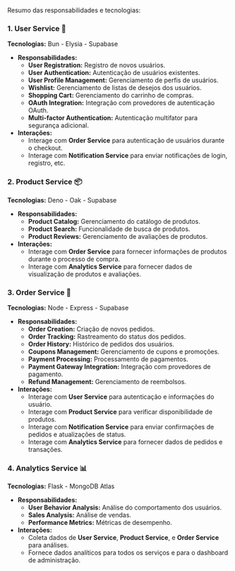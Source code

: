 Resumo das responsabilidades e tecnologias:

### 1. **User Service 🧑** 
**Tecnologias:** Bun - Elysia - Supabase
   - **Responsabilidades:**
     - **User Registration:** Registro de novos usuários.
     - **User Authentication:** Autenticação de usuários existentes.
     - **User Profile Management:** Gerenciamento de perfis de usuários.
     - **Wishlist:** Gerenciamento de listas de desejos dos usuários.
     - **Shopping Cart:** Gerenciamento do carrinho de compras.
     - **OAuth Integration:** Integração com provedores de autenticação OAuth.
     - **Multi-factor Authentication:** Autenticação multifator para segurança adicional.
   - **Interações:** 
     - Interage com **Order Service** para autenticação de usuários durante o checkout.
     - Interage com **Notification Service** para enviar notificações de login, registro, etc.

### 2. **Product Service 📦** 
**Tecnologias:** Deno - Oak - Supabase
   - **Responsabilidades:**
     - **Product Catalog:** Gerenciamento do catálogo de produtos.
     - **Product Search:** Funcionalidade de busca de produtos.
     - **Product Reviews:** Gerenciamento de avaliações de produtos.
   - **Interações:**
     - Interage com **Order Service** para fornecer informações de produtos durante o processo de compra.
     - Interage com **Analytics Service** para fornecer dados de visualização de produtos e avaliações.

### 3. **Order Service 🛒** 
**Tecnologias:** Node - Express - Supabase
   - **Responsabilidades:**
     - **Order Creation:** Criação de novos pedidos.
     - **Order Tracking:** Rastreamento do status dos pedidos.
     - **Order History:** Histórico de pedidos dos usuários.
     - **Coupons Management:** Gerenciamento de cupons e promoções.
     - **Payment Processing:** Processamento de pagamentos.
     - **Payment Gateway Integration:** Integração com provedores de pagamento.
     - **Refund Management:** Gerenciamento de reembolsos.
   - **Interações:**
     - Interage com **User Service** para autenticação e informações do usuário.
     - Interage com **Product Service** para verificar disponibilidade de produtos.
     - Interage com **Notification Service** para enviar confirmações de pedidos e atualizações de status.
     - Interage com **Analytics Service** para fornecer dados de pedidos e transações.

### 4. **Analytics Service 📊** 
**Tecnologias:** Flask - MongoDB Atlas
   - **Responsabilidades:**
     - **User Behavior Analysis:** Análise do comportamento dos usuários.
     - **Sales Analysis:** Análise de vendas.
     - **Performance Metrics:** Métricas de desempenho.
   - **Interações:**
     - Coleta dados de **User Service**, **Product Service**, e **Order Service** para análises.
     - Fornece dados analíticos para todos os serviços e para o dashboard de administração.
